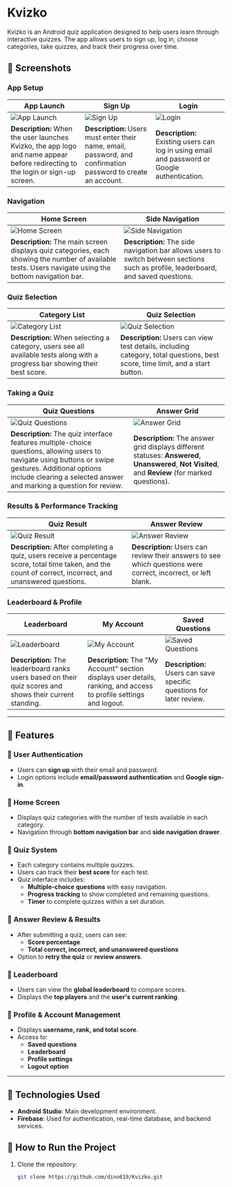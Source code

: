# Kvizko

Kvizko is an Android quiz application designed to help users learn through interactive quizzes. The app allows users to sign up, log in, choose categories, take quizzes, and track their progress over time.

## 📱 Screenshots

### **App Setup**
| App Launch | Sign Up | Login |
|------------|--------|-------|
| ![App Launch](https://github.com/user-attachments/assets/154fbf03-d139-4c35-a926-609d61ebe0be) | ![Sign Up](https://github.com/user-attachments/assets/29931f0e-baf1-4422-9fb1-264af171f32c) | ![Login](https://github.com/user-attachments/assets/186d0797-4a8e-4b81-83ab-011c9062d96a) |
| **Description:** When the user launches Kvizko, the app logo and name appear before redirecting to the login or sign-up screen. | **Description:** Users must enter their name, email, password, and confirmation password to create an account. | **Description:** Existing users can log in using email and password or Google authentication. |

### **Navigation**
| Home Screen | Side Navigation |
|------------|--------------|
| ![Home Screen](https://github.com/user-attachments/assets/54fe373a-9aa5-4dae-bafd-a393adfdf9c3) | ![Side Navigation](https://github.com/user-attachments/assets/024c4db8-2a6e-4f47-9c36-f0393dc24348) |
| **Description:** The main screen displays quiz categories, each showing the number of available tests. Users navigate using the bottom navigation bar. | **Description:** The side navigation bar allows users to switch between sections such as profile, leaderboard, and saved questions. |

### **Quiz Selection**
| Category List | Quiz Selection |
|--------------|--------------|
| ![Category List](https://github.com/user-attachments/assets/53bcd343-a333-4055-b5bf-490c5d4d2388) | ![Quiz Selection](https://github.com/user-attachments/assets/91f95269-7aff-422e-a799-d3b86d5ed3f4) |
| **Description:** When selecting a category, users see all available tests along with a progress bar showing their best score. | **Description:** Users can view test details, including category, total questions, best score, time limit, and a start button. |

### **Taking a Quiz**
| Quiz Questions | Answer Grid |
|---------------|-------------|
| ![Quiz Questions](https://github.com/user-attachments/assets/3c519886-e3f0-4e94-aac3-7dec5bb5f69a) | ![Answer Grid](https://github.com/user-attachments/assets/30ba6a67-ab80-4c87-8546-297b62702b75) |
| **Description:** The quiz interface features multiple-choice questions, allowing users to navigate using buttons or swipe gestures. Additional options include clearing a selected answer and marking a question for review. | **Description:** The answer grid displays different statuses: **Answered**, **Unanswered**, **Not Visited**, and **Review** (for marked questions). |

### **Results & Performance Tracking**
| Quiz Result | Answer Review |
|------------|--------------|
| ![Quiz Result](https://github.com/user-attachments/assets/866592a5-6faa-4015-baf0-18772c3f34c3) | ![Answer Review](https://github.com/user-attachments/assets/0c893d37-fc08-4a06-9e30-014f495fbfb0) |
| **Description:** After completing a quiz, users receive a percentage score, total time taken, and the count of correct, incorrect, and unanswered questions. | **Description:** Users can review their answers to see which questions were correct, incorrect, or left blank. |

### **Leaderboard & Profile**
| Leaderboard | My Account | Saved Questions |
|------------|-----------|----------------|
| ![Leaderboard](https://github.com/user-attachments/assets/34cd57fc-faa8-42d2-bd0d-c232f1d84ecd) | ![My Account](https://github.com/user-attachments/assets/27a821fe-1e79-4790-be5d-82580961013c) | ![Saved Questions](https://github.com/user-attachments/assets/a33669b5-72e8-470a-b831-ee2560c5488e) |
| **Description:** The leaderboard ranks users based on their quiz scores and shows their current standing. | **Description:** The "My Account" section displays user details, ranking, and access to profile settings and logout. | **Description:** Users can save specific questions for later review. |

---

## 🚀 Features

### 🔹 User Authentication
- Users can **sign up** with their email and password.
- Login options include **email/password authentication** and **Google sign-in**.

### 🔹 Home Screen
- Displays quiz categories with the number of tests available in each category.
- Navigation through **bottom navigation bar** and **side navigation drawer**.

### 🔹 Quiz System
- Each category contains multiple quizzes.
- Users can track their **best score** for each test.
- Quiz interface includes:
  - **Multiple-choice questions** with easy navigation.
  - **Progress tracking** to show completed and remaining questions.
  - **Timer** to complete quizzes within a set duration.

### 🔹 Answer Review & Results
- After submitting a quiz, users can see:
  - **Score percentage**
  - **Total correct, incorrect, and unanswered questions**
- Option to **retry the quiz** or **review answers**.

### 🔹 Leaderboard
- Users can view the **global leaderboard** to compare scores.
- Displays the **top players** and the **user's current ranking**.

### 🔹 Profile & Account Management
- Displays **username, rank, and total score**.
- Access to:
  - **Saved questions**
  - **Leaderboard**
  - **Profile settings**
  - **Logout option**

---

## 🔧 Technologies Used
- **Android Studio**: Main development environment.
- **Firebase**: Used for authentication, real-time database, and backend services.

## 🚀 How to Run the Project
1. Clone the repository:
   ```sh
   git clone https://github.com/dino619/Kvizko.git
